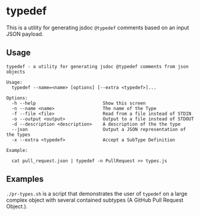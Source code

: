 # typedef

This is a utility for generating jsdoc `@typedef` comments based on an input JSON payload.

## Usage

```
typedef - a utility for generating jsdoc @typedef comments from json objects

Usage:
  typedef --name=<name> [options] [--extra <typedef>]...

Options:
  -h --help                         Show this screen
  -n --name <name>                  The name of the Type
  -f --file <file>                  Read from a file instead of STDIN
  -o --output <output>              Output to a file instead of STDOUT
  -d --description <description>    A description of the the type
  --json                            Output a JSON representation of the types
  -x --extra <typedef>              Accept a SubType Definition

Example:

  cat pull_request.json | typedef -n PullRequest >> types.js
```

## Examples

`./pr-types.sh` is a script that demonstrates the user of `typedef` on a large complex object with several contained subtypes (A GitHub Pull Request Object.).